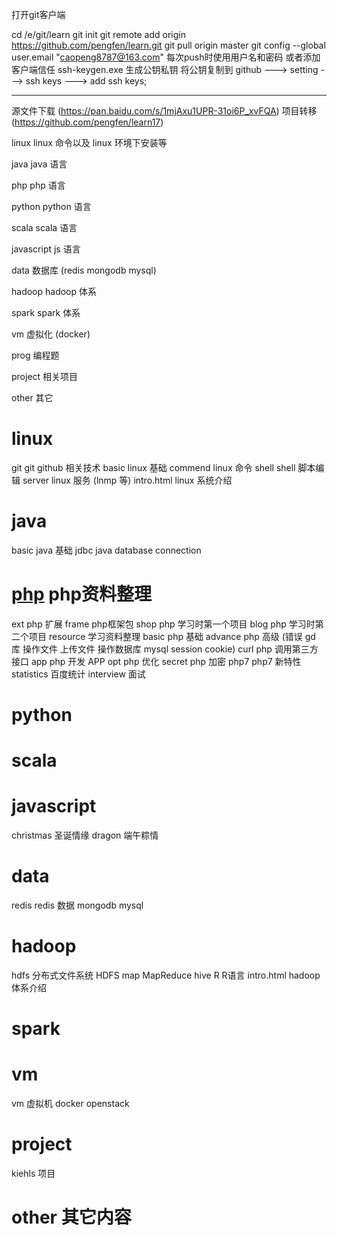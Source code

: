 ﻿打开git客户端

cd /e/git/learn
git init
git remote add origin https://github.com/pengfen/learn.git
git pull origin master
git config --global user.email "caopeng8787@163.com"
每次push时使用用户名和密码 
或者添加客户端信任
ssh-keygen.exe 生成公钥私钥
将公钥复制到 github ---> setting ---> ssh keys ---> add ssh keys;

------------------------------------------------
源文件下载 (https://pan.baidu.com/s/1mjAxu1UPR-31oi6P_xvFQA) 
项目转移 (https://github.com/pengfen/learn17)

linux      linux 命令以及 linux 环境下安装等

java       java 语言

php        php 语言

python     python 语言

scala      scala 语言

javascript js 语言

data       数据库 (redis mongodb mysql)

hadoop     hadoop 体系

spark      spark 体系

vm         虚拟化 (docker)

prog       编程题

project    相关项目

other      其它

linux
===================================
git        git github 相关技术
basic      linux 基础
commend    linux 命令
shell      shell 脚本编辑
server     linux 服务 (lnmp 等)
intro.html linux 系统介绍

java
===================================
basic      java 基础
jdbc       java database connection

[php](https://github.com/pengfen/php-learn) php资料整理
===================================
ext        php 扩展
frame      php框架包
shop       php 学习时第一个项目
blog       php 学习时第二个项目
resource   学习资料整理
basic      php 基础
advance    php 高级 (错误    gd 库    操作文件    上传文件    操作数据库 mysql    session cookie)
curl       php 调用第三方接口
app        php 开发 APP
opt        php 优化
secret     php 加密
php7       php7 新特性
statistics 百度统计
interview  面试

python
===================================

scala
===================================

javascript
===================================
christmas  圣诞情缘
dragon     端午粽情

data
===================================
redis      redis 数据
mongodb
mysql

hadoop
===================================
hdfs 分布式文件系统 HDFS
map MapReduce
hive
R R语言
intro.html hadoop体系介绍

spark
===================================

vm
===================================
vm  虚拟机
docker
openstack

project
===================================
kiehls   项目

other    其它内容
===================================